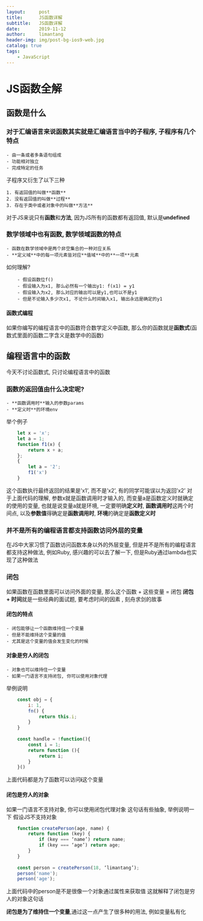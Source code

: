 ```yaml
---
layout:     post
title:      JS函数详解
subtitle:   JS函数详解
date:       2019-11-12
author:     limantang
header-img: img/post-bg-ios9-web.jpg
catalog: true
tags:
    - JavaScript
---
```


# JS函数全解
## 函数是什么
### 对于汇编语言来说函数其实就是汇编语言当中的子程序, 子程序有几个特点

	- 由一条或者多条语句组成
	- 功能相对独立
	- 完成特定的任务
子程序又衍生了以下三种

	1. 有返回值的叫做**函数**
	2. 没有返回值的叫做**过程**
	3. 存在于类中或者对象中的叫做**方法**

对于JS来说只有**函数**和**方法**, 因为JS所有的函数都有返回值, 默认是**undefined**

### 数学领域中也有函数, 数学领域函数的特点

	- 函数在数学领域中是两个非空集合的一种对应关系
	- **定义域**中的每一项元素皆对应**值域**中的**一项**元素
	
如何理解?

		- 假设函数位f()
		- 假设输入为x1, 那么必然有一个输出y1: f(x1) = y1
		- 假设输入为x2, 那么对应的输出可以是y1,也可以不是y1
		- 但是不论输入多少次x1, 不论什么时间输入x1, 输出永远是确定的y1
#### 函数式编程
如果你编写的编程语言中的函数符合数学定义中函数, 那么你的函数就是**函数式**(函数式里面的函数二字含义是数学中的函数)
## 编程语言中的函数
今天不讨论函数式, 只讨论编程语言中的函数
### 函数的返回值由什么决定呢?

	- **函数调用时**输入的参数params
	- **定义时**的环境env
举个例子
```javascript
    let x = 'x';
    let a = 1;
    function f1(x) {
        return x + a;
    };
    {
        let a = '2';
        f1('x')
    }
```
这个函数执行最终返回的结果是’x1’, 而不是’x2’, 有的同学可能误以为返回’x2’
对于上面代码的理解, 参数x就是函数调用时才输入的, 而变量a是函数定义时就确定的使用的变量, 也就是说变量a就是环境, 一定要明确**定义时**, **函数调用时**这两个时间点, 以及**参数值**得确定是**函数调用时**, **环境**的确定是**函数定义时**
### 并不是所有的编程语言都支持函数访问外层的变量
在JS中大家习惯了函数访问函数本身以外的外层变量, 但是并不是所有的编程语言都支持这种做法, 例如Ruby, 感兴趣的可以去了解一下, 但是Ruby通过lambda也实现了这种做法
### 闭包
如果函数在函数里面可以访问外面的变量, 那么这个函数 + 这些变量 = 闭包
**闭包 + 时间**就是一些经典的面试题, 要考虑时间的因素 , 刻舟求剑的故事

#### 闭包的特点
	- 闭包能够让一个函数维持住一个变量
	- 但是不能维持这个变量的值
	- 尤其是这个变量的值会发生变化的时候
#### 对象是穷人的闭包
	- 对象也可以维持住一个变量
	- 如果一门语言不支持闭包, 你可以使用对象代理
举例说明
```javascript
    const obj = {
        i: 1,
        fn() {
            return this.i;
        }
    }
    
    const handle = !function(){
        const i = 1;
        return function (){
            return i;
        }
    }()
```
上面代码都是为了函数可以访问**i**这个变量
#### 闭包是穷人的对象
如果一门语言不支持对象, 你可以使用闭包代理对象
这句话有些抽象, 举例说明一下
假设JS不支持对象
```javascript
    function createPerson(age, name) {
        return function (key) {
            if (key === ‘name’) return name;
            if (key === ‘age’) return age;
        }
    }
    
    const person = createPerson(18, ‘limantang’);
    person('name');
    person('age');
```
上面代码中的person是不是很像一个对象通过属性来获取值
这就解释了闭包是穷人的对象这句话

**闭包是为了维持住一个变量**,通过这一点产生了很多种的用法, 例如变量私有化





